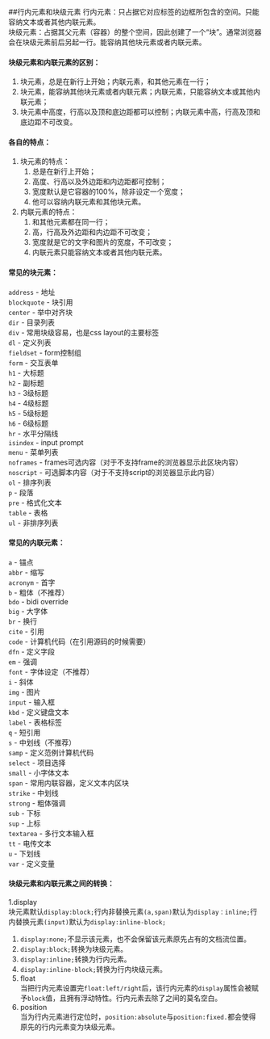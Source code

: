 ##行内元素和块级元素
行内元素：只占据它对应标签的边框所包含的空间。只能容纳文本或者其他内联元素。<br>
块级元素：占据其父元素（容器）的整个空间，因此创建了一个“块”。通常浏览器会在块级元素前后另起一行。能容纳其他块元素或者内联元素。<br>
#### 块级元素和内联元素的区别：
1. 块元素，总是在新行上开始；内联元素，和其他元素在一行；
2. 块元素，能容纳其他块元素或者内联元素；内联元素，只能容纳文本或其他内联元素；
3. 块元素中高度，行高以及顶和底边距都可以控制；内联元素中高，行高及顶和底边距不可改变。
#### 各自的特点：
1. 块元素的特点：
   1. 总是在新行上开始；
   2. 高度、行高以及外边距和内边距都可控制；
   3. 宽度默认是它容器的100%，除非设定一个宽度；
   4. 他可以容纳内联元素和其他块元素。
2. 内联元素的特点：
   1. 和其他元素都在同一行；
   2. 高，行高及外边距和内边距不可改变；
   3. 宽度就是它的文字和图片的宽度，不可改变；
   4. 内联元素只能容纳文本或者其他内联元素。
#### 常见的块元素：
`address` - 地址<br>
`blockquote` - 块引用<br>
`center` - 举中对齐块<br>
`dir` - 目录列表<br>
`div` - 常用块级容易，也是css layout的主要标签<br>
`dl` - 定义列表<br>
`fieldset` - form控制组<br>
`form` - 交互表单<br>
`h1` - 大标题<br>
`h2` - 副标题<br>
`h3` - 3级标题<br>
`h4` - 4级标题<br>
`h5` - 5级标题<br>
`h6` - 6级标题<br>
`hr` - 水平分隔线<br>
`isindex` - input prompt<br>
`menu` - 菜单列表<br>
`noframes` - frames可选内容（对于不支持frame的浏览器显示此区块内容）<br>
`noscript` - 可选脚本内容（对于不支持script的浏览器显示此内容）<br>
`ol` - 排序列表<br>
`p` - 段落<br>
`pre` - 格式化文本<br>
`table` - 表格<br>
`ul` - 非排序列表<br>
#### 常见的内联元素：
`a` - 锚点<br>
`abbr` - 缩写<br>
`acronym` - 首字<br>
`b` - 粗体（不推荐）<br>
`bdo` - bidi override<br>
`big` - 大字体<br>
`br` - 换行<br>
`cite` - 引用<br>
`code` - 计算机代码（在引用源码的时候需要）<br>
`dfn` - 定义字段<br>
`em` - 强调<br>
`font` - 字体设定（不推荐）<br>
`i` - 斜体<br>
`img` - 图片<br>
`input` - 输入框<br>
`kbd` - 定义键盘文本<br>
`label` - 表格标签<br>
`q` - 短引用<br>
`s` - 中划线（不推荐）<br>
`samp` - 定义范例计算机代码<br>
`select` - 项目选择<br>
`small` - 小字体文本<br>
`span` - 常用内联容器，定义文本内区块<br>
`strike` - 中划线<br>
`strong` - 粗体强调<br>
`sub` - 下标<br>
`sup` - 上标<br>
`textarea` - 多行文本输入框<br>
`tt` - 电传文本<br>
`u` - 下划线<br>
`var` - 定义变量<br>

#### 块级元素和内联元素之间的转换：
1.display<br>
块元素默认`display:block;`行内非替换元素`(a,span)`默认为`display：inline;`行内替换元素`(input)`默认为`display:inline-block;`
   1. `display:none;`不显示该元素，也不会保留该元素原先占有的文档流位置。
   2. `display:block;`转换为块级元素。
   3. `display:inline;`转换为行内元素。
   4. `display:inline-block;`转换为行内块级元素。
3. float<br>
当把行内元素设置完`float:left/right`后，该行内元素的`display`属性会被赋予`block`值，且拥有浮动特性。行内元素去除了之间的莫名空白。
3. position<br>
当为行内元素进行定位时，`position:absolute`与`position:fixed.`都会使得原先的行内元素变为块级元素。
